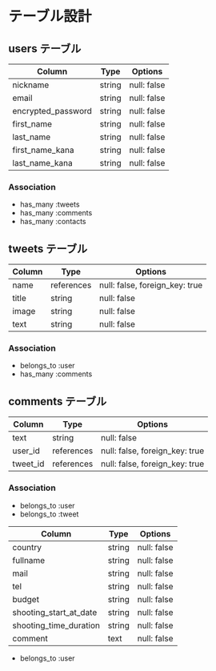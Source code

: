 # テーブル設計

## users テーブル

| Column                | Type     | Options     |
| ----------------------| -------- | ------------|
| nickname              | string   | null: false |
| email                 | string   | null: false |
| encrypted_password    | string   | null: false |
| first_name            | string   | null: false |
| last_name             | string   | null: false |
| first_name_kana       | string   | null: false |
| last_name_kana        | string   | null: false |

### Association

- has_many :tweets
- has_many :comments
- has_many :contacts

## tweets テーブル

| Column      | Type       | Options                        |
| ----------- | ---------- | ------------------------------ |
| name        | references | null: false, foreign_key: true |     
| title       | string     | null: false                    |
| image       | string     | null: false                    |
| text        | string     | null: false                    |

### Association

- belongs_to :user
- has_many :comments

## comments テーブル

| Column    | Type       | Options                        |
| --------- | ---------- | ------------------------------ |
| text      | string     | null: false                    |
| user_id   | references | null: false, foreign_key: true |
| tweet_id  | references | null: false, foreign_key: true |

### Association

- belongs_to :user
- belongs_to :tweet


| Column                 | Type       | Options      |
| -----------------------| ---------- | ------------ |
| country                | string     | null: false  |
| fullname               | string     | null: false  |
| mail                   | string     | null: false  |
| tel                    | string     | null: false  |
| budget                 | string     | null: false  |
| shooting_start_at_date | string     | null: false  |
| shooting_time_duration | string     | null: false  |
| comment                | text       | null: false  |

- belongs_to :user